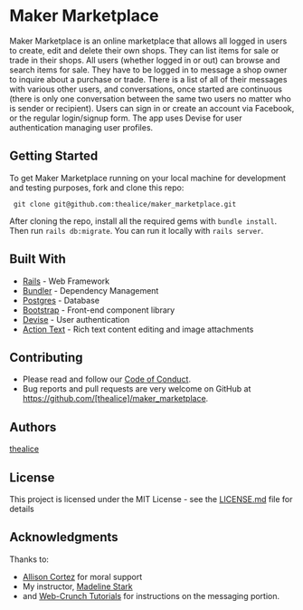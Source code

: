 # Maker Marketplace

Maker Marketplace is an online marketplace that allows all logged in users to create, edit and delete their own shops. They can list items for sale or trade in their shops. All users (whether logged in or out) can browse and search items for sale. They have to be logged in to message a shop owner to inquire about a purchase or trade. There is a list of all of their messages with various other users, and conversations, once started are continuous (there is only one conversation between the same two users no matter who is sender or recipient). Users can sign in or create an account via Facebook, or the regular login/signup form. The app uses Devise for user authentication managing user profiles.

## Getting Started

To get Maker Marketplace running on your local machine for development and testing purposes, fork and clone this repo:

 ```
  git clone git@github.com:thealice/maker_marketplace.git

```
 After cloning the repo, install all the required gems with `bundle install`.
 Then run `rails db:migrate`.
 You can run it locally with `rails server`.

## Built With

* [Rails](https://rubyonrails.org/) - Web Framework
* [Bundler](https://bundler.io/) - Dependency Management
* [Postgres](https://www.postgresql.org/) - Database
* [Bootstrap](https://getbootstrap.com/) - Front-end component library
* [Devise](https://github.com/heartcombo/devise) - User authentication
* [Action Text](https://github.com/rails/rails/tree/v6.0.0.rc1/actiontext) - Rich text content editing and image attachments

## Contributing

* Please read and follow our [Code of Conduct](CODE-OF-CONDUCT.md).
* Bug reports and pull requests are very welcome on GitHub at https://github.com/[thealice]/maker_marketplace. 

## Authors

[thealice](https://github.com/thealice)

## License

This project is licensed under the MIT License - see the [LICENSE.md](LICENSE.md) file for details

## Acknowledgments

Thanks to: 
* [Allison Cortez](https://github.com/allisoncortez) for moral support
* My instructor, [Madeline Stark](https://github.com/Madeline-Stark)
* and [Web-Crunch Tutorials](https://web-crunch.com) for instructions on the messaging portion.
